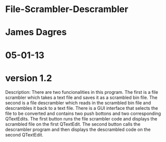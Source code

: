 File-Scrambler-Descrambler
==========================
# James Dagres
# 05-01-13
#
# version 1.2

Description:
There are two funcionalities in this program. The first is a file scrambler which takes a text file 
and saves it as a scrambled bin file. The second is a file descrambler which reads in the scrambled bin 
file and descrambles it back to a text file. There is a GUI interface that selects the file to be converted
and contains two push bottons and two corresponding QTextEdits. The first button runs the file scrambler code
and displays the scrambled file on the first QTextEdit. The second button calls the descrambler program and
then displays the descrambled code on the second QTextEdit.
